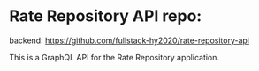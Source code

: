 
# Rate Repository API repo:

backend: https://github.com/fullstack-hy2020/rate-repository-api

This is a GraphQL API for the Rate Repository application.